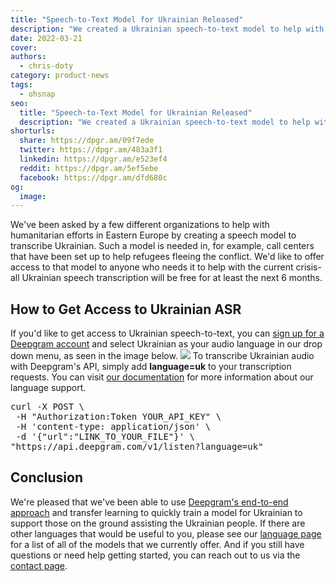 ```yaml
---
title: "Speech-to-Text Model for Ukrainian Released"
description: "We created a Ukrainian speech-to-text model to help with humanitarian efforts in Eastern Europe. This post explains how to get access to it."
date: 2022-03-21
cover: 
authors:
  - chris-doty
category: product-news
tags:
  - ohsnap
seo:
  title: "Speech-to-Text Model for Ukrainian Released"
  description: "We created a Ukrainian speech-to-text model to help with humanitarian efforts in Eastern Europe. This post explains how to get access to it."
shorturls:
  share: https://dpgr.am/09f7ede
  twitter: https://dpgr.am/483a3f1
  linkedin: https://dpgr.am/e523ef4
  reddit: https://dpgr.am/5ef5ebe
  facebook: https://dpgr.am/dfd680c
og:
  image: 
---
```


We've been asked by a few different organizations to help with humanitarian efforts in Eastern Europe by creating a speech model to transcribe Ukrainian. Such a model is needed in, for example, call centers that have been set up to help refugees fleeing the conflict. We'd like to offer access to that model to anyone who needs it to help with the current crisis-all Ukrainian speech transcription will be free for at least the next 6 months.

## How to Get Access to Ukrainian ASR

If you'd like to get access to Ukrainian speech-to-text, you can [sign up for a Deepgram account](https://console.deepgram.com/) and select Ukrainian as your audio language in our drop down menu, as seen in the image below. ![](https://deepgram.com/wp-content/uploads/2022/03/image1-1024x732.png) To transcribe Ukrainian audio with Deepgram's API, simply add **language=uk** to your transcription requests. You can visit [our documentation](https://developers.deepgram.com/documentation/features/language/) for more information about our language support.

<pre>curl -X POST \
 -H "Authorization:Token YOUR_API_KEY" \
 -H 'content-type: application/json' \
 -d '{"url":"LINK_TO_YOUR_FILE"}' \
"https://api.deepgram.com/v1/listen?language=uk"</pre>

## Conclusion

We're pleased that we've been able to use [Deepgram's end-to-end approach](https://blog.deepgram.com/deep-learning-speech-recognition/) and transfer learning to quickly train a model for Ukrainian to support those on the ground assisting the Ukrainian people. If there are other languages that would be useful to you, please see our [language page](https://deepgram.com/product/languages/) for a list of all of the models that we currently offer. And if you still have questions or need help getting started, you can reach out to us via the [contact page](https://deepgram.com/contact-us/).
